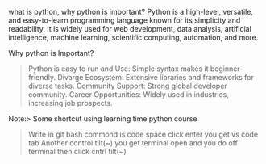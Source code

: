 what is python, why python is important?
Python is a high-level, versatile, and easy-to-learn programming language known for its simplicity and readability. It is widely used for web development, data analysis, artificial intelligence, machine learning, scientific computing, automation, and more.

Why python is Important?
>Python is easy to run and Use: Simple syntax makes it beginner-friendly.
>Divarge Ecosystem: Extensive libraries and frameworks for diverse tasks.
>Community Support: Strong global developer community.
>Career Opportunities: Widely used in industries, increasing job prospects.


Note:> Some shortcut using learning time python course
>Write in git bash commond is code space click enter you get vs code tab
>Another control tilt(~) you get terminal open and you do off terminal then click cntrl tilt(~)
